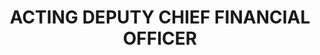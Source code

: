 ---
bio-image: /wp-content/uploads/2017/04/PhotoNA-1-221x300.png" class="person-headshot wp-post-image"
bio-image-alt-text: GEORGE TOMCHICK
layout: bio
permalink: /bio/mr-george-tomchick/
name : MR. GEORGE TOMCHICK
department: DEPARTMENT OF HOUSING AND URBAN DEVELOPMENT
title: ACTING DEPUTY CHIEF FINANCIAL OFFICER

---